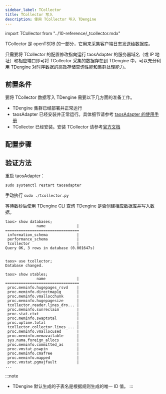 ```yaml
---
sidebar_label: TCollector
title: TCollector 写入
description: 使用 TCollector 写入 TDengine
---
```


import TCollector from "../10-reference/_tcollector.mdx"

TCollector 是 openTSDB 的一部分，它用来采集客户端日志发送给数据库。

只需要将 TCollector 的配置修改指向运行 taosAdapter 的服务器域名（或 IP 地址）和相应端口即可将 TCollector 采集的数据存在到 TDengine 中，可以充分利用 TDengine 对时序数据的高效存储查询性能和集群处理能力。

## 前置条件

要将 TCollector 数据写入 TDengine 需要以下几方面的准备工作。
- TDengine 集群已经部署并正常运行
- taosAdapter 已经安装并正常运行。具体细节请参考 [taosAdapter 的使用手册](../../reference/taosadapter)
- TCollector 已经安装。安装 TCollector 请参考[官方文档](http://opentsdb.net/docs/build/html/user_guide/utilities/tcollector.html#installation-of-tcollector)

## 配置步骤
<TCollector />

## 验证方法

重启 taosAdapter：

```
sudo systemctl restart taosadapter
```

手动执行 `sudo ./tcollector.py` 

等待数秒后使用 TDengine CLI 查询 TDengine 是否创建相应数据库并写入数据。

```
taos> show databases;
              name              |
=================================
 information_schema             |
 performance_schema             |
 tcollector                     |
Query OK, 3 rows in database (0.001647s)


taos> use tcollector;
Database changed.

taos> show stables;
              name              |
=================================
 proc.meminfo.hugepages_rsvd    |
 proc.meminfo.directmap1g       |
 proc.meminfo.vmallocchunk      |
 proc.meminfo.hugepagesize      |
 tcollector.reader.lines_dro... |
 proc.meminfo.sunreclaim        |
 proc.stat.ctxt                 |
 proc.meminfo.swaptotal         |
 proc.uptime.total              |
 tcollector.collector.lines_... |
 proc.meminfo.vmallocused       |
 proc.meminfo.memavailable      |
 sys.numa.foreign_allocs        |
 proc.meminfo.committed_as      |
 proc.vmstat.pswpin             |
 proc.meminfo.cmafree           |
 proc.meminfo.mapped            |
 proc.vmstat.pgmajfault         |
...
```

:::note

- TDengine 默认生成的子表名是根据规则生成的唯一 ID 值。
:::
